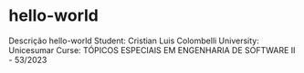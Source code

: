 # hello-world
Descrição hello-world
Student: Cristian Luis Colombelli
University: Unicesumar
Curse: TÓPICOS ESPECIAIS EM ENGENHARIA DE SOFTWARE II - 53/2023
